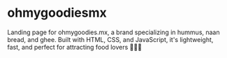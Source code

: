 # ohmygoodiesmx
Landing page for ohmygoodies.mx, a brand specializing in hummus, naan bread, and ghee. Built with HTML, CSS, and JavaScript, it's lightweight, fast, and perfect for attracting food lovers 🚀🥙🧈
